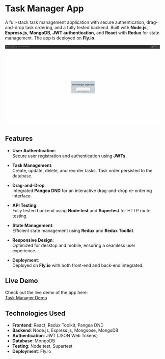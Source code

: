 # Task Manager App

A full-stack task management application with secure authentication, drag-and-drop task ordering, and a fully tested backend. Built with **Node.js**, **Express.js**, **MongoDB**, **JWT authentication**, and **React** with **Redux** for state management. The app is deployed on **Fly.io**.

![Task Manager Demo](/media/TaskAppDem0.gif)

## Features

- **User Authentication**:  
  Secure user registration and authentication using **JWTs**.
  
- **Task Management**:  
  Create, update, delete, and reorder tasks. Task order persisted to the database.
  
- **Drag-and-Drop**:  
  Integrated **Pangea DND** for an interactive drag-and-drop re-ordering interface.

- **API Testing**:  
  Fully tested backend using **Node:test** and **Supertest** for HTTP route testing.

- **State Management**:  
  Efficient state management using **Redux** and **Redux Toolkit**.

- **Responsive Design**:  
  Optimized for desktop and mobile, ensuring a seamless user experience.

- **Deployment**:  
  Deployed on **Fly.io** with both front-end and back-end integrated.

## Live Demo

Check out the live demo of the app here:  
[Task Manager Demo](https://your-demo-link.fly.dev)

## Technologies Used

- **Frontend**: React, Redux Toolkit, Pangea DND
- **Backend**: Node.js, Express.js, Mongoose, MongoDB
- **Authentication**: JWT (JSON Web Tokens)
- **Database**: MongoDB
- **Testing**: Node:test, Supertest
- **Deployment**: Fly.io


